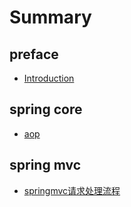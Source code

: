 # Summary

## preface

* [Introduction](README.md)

## spring core

* [aop](spring-core/aop.md)

## spring mvc

* [springmvc请求处理流程](spring-mvc/springmvcqing-qiu-chu-li-liu-cheng.md)

